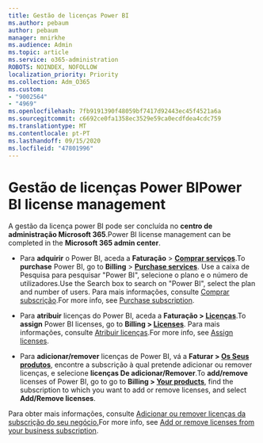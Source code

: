 ```yaml
---
title: Gestão de licenças Power BI
ms.author: pebaum
author: pebaum
manager: mnirkhe
ms.audience: Admin
ms.topic: article
ms.service: o365-administration
ROBOTS: NOINDEX, NOFOLLOW
localization_priority: Priority
ms.collection: Adm_O365
ms.custom:
- "9002564"
- "4969"
ms.openlocfilehash: 7fb9191390f48059bf7417d92443ec45f4521a6a
ms.sourcegitcommit: c6692ce0fa1358ec3529e59ca0ecdfdea4cdc759
ms.translationtype: MT
ms.contentlocale: pt-PT
ms.lasthandoff: 09/15/2020
ms.locfileid: "47801996"
---
```

# <a name="power-bi-license-management"></a><span data-ttu-id="82920-102">Gestão de licenças Power BI</span><span class="sxs-lookup"><span data-stu-id="82920-102">Power BI license management</span></span>

<span data-ttu-id="82920-103">A gestão da licença power BI pode ser concluída no **centro de administração Microsoft 365**.</span><span class="sxs-lookup"><span data-stu-id="82920-103">Power BI license management can be completed in the **Microsoft 365 admin center**.</span></span>

- <span data-ttu-id="82920-104">Para **adquirir** o Power BI, aceda a **Faturação** \> **[Comprar serviços](https://go.microsoft.com/fwlink/p/?linkid=868433)**.</span><span class="sxs-lookup"><span data-stu-id="82920-104">To **purchase** Power BI, go to **Billing** \> **[Purchase services](https://go.microsoft.com/fwlink/p/?linkid=868433)**.</span></span> <span data-ttu-id="82920-105">Use a caixa de Pesquisa para pesquisar "Power BI", selecione o plano e o número de utilizadores.</span><span class="sxs-lookup"><span data-stu-id="82920-105">Use the Search box to search on "Power BI", select the plan and number of users.</span></span> <span data-ttu-id="82920-106">Para mais informações, consulte [Comprar subscrição](https://docs.microsoft.com/microsoft-365/commerce/subscriptions/upgrade-to-different-plan).</span><span class="sxs-lookup"><span data-stu-id="82920-106">For more info, see [Purchase subscription](https://docs.microsoft.com/microsoft-365/commerce/subscriptions/upgrade-to-different-plan).</span></span> 

- <span data-ttu-id="82920-107">Para **atribuir** licenças do Power BI, aceda a **Faturação > [Licenças](https://go.microsoft.com/fwlink/p/?linkid=842264)**.</span><span class="sxs-lookup"><span data-stu-id="82920-107">To **assign** Power BI licenses, go to **Billing > [Licenses](https://go.microsoft.com/fwlink/p/?linkid=842264)**.</span></span> <span data-ttu-id="82920-108">Para mais informações, consulte [Atribuir licenças](https://docs.microsoft.com/microsoft-365/admin/manage/assign-licenses-to-users).</span><span class="sxs-lookup"><span data-stu-id="82920-108">For more info, see [Assign licenses](https://docs.microsoft.com/microsoft-365/admin/manage/assign-licenses-to-users).</span></span>

- <span data-ttu-id="82920-109">Para **adicionar/remover** licenças de Power BI, vá a **Faturar > [Os Seus produtos](https://go.microsoft.com/fwlink/p/?linkid=842054)**, encontre a subscrição à qual pretende adicionar ou remover licenças, e selecione **licenças De adicionar/Remover**.</span><span class="sxs-lookup"><span data-stu-id="82920-109">To **add/remove** licenses of Power BI, go to go to **Billing > [Your products](https://go.microsoft.com/fwlink/p/?linkid=842054)**, find the subscription to which you want to add or remove licenses, and select **Add/Remove licenses**.</span></span>

<span data-ttu-id="82920-110">Para obter mais informações, consulte [Adicionar ou remover licenças da subscrição do seu negócio.](https://docs.microsoft.com/microsoft-365/commerce/licenses/buy-licenses#add-or-remove-licenses-for-your-business-subscription)</span><span class="sxs-lookup"><span data-stu-id="82920-110">For more info, see [Add or remove licenses from your business subscription](https://docs.microsoft.com/microsoft-365/commerce/licenses/buy-licenses#add-or-remove-licenses-for-your-business-subscription).</span></span>